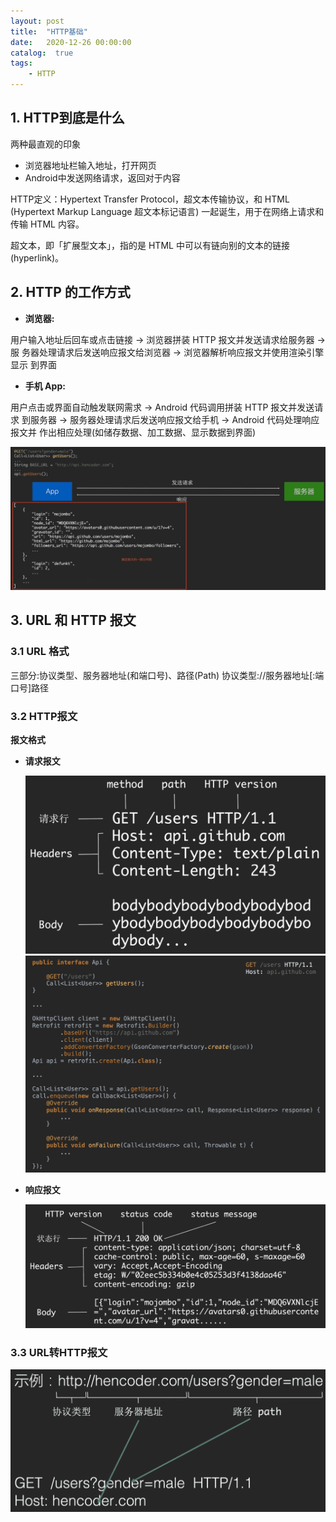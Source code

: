 ```yaml
---
layout: post
title:  "HTTP基础"
date:   2020-12-26 00:00:00
catalog:  true
tags:
    - HTTP
---
```




## 1. HTTP到底是什么

两种最直观的印象

- 浏览器地址栏输入地址，打开网页
- Android中发送网络请求，返回对于内容

HTTP定义：Hypertext Transfer Protocol，超文本传输协议，和 HTML (Hypertext Markup Language 超文本标记语言) 一起诞生，用于在网络上请求和传输 HTML 内容。

超文本，即「扩展型文本」，指的是 HTML 中可以有链向别的文本的链接 (hyperlink)。

## 2. HTTP 的工作方式

- **浏览器:**

用户输入地址后回⻋或点击链接 -> 浏览器拼装 HTTP 报文并发送请求给服务器 -> 服 务器处理请求后发送响应报文给浏览器 -> 浏览器解析响应报文并使用渲染引擎显示 到界面

- **手机 App:**

 用户点击或界面自动触发联网需求 -> Android 代码调用拼装 HTTP 报文并发送请求 到服务器 -> 服务器处理请求后发送响应报文给手机 -> Android 代码处理响应报文并 作出相应处理(如储存数据、加工数据、显示数据到界面)

<img src="/images/http/URL-HTTP.png" alt="URL-HTTP" style="zoom:50%;" />

## 3. URL **和** HTTP **报文**

### 3.1 URL **格式**

三部分:协议类型、服务器地址(和端口号)、路径(Path) 协议类型://服务器地址[:端口号]路径

### 3.2 HTTP报文

**报文格式**

- **请求报文**

  <img src="/images/http/image-20201226214602528.png" alt="image-20201226214602528" style="zoom:50%;" />

  <img src="/images/http/image-20201226215419305.png" alt="image-20201226215419305" style="zoom:50%;" />

- **响应报文**

  <img src="/images/http/image-20201226215918923.png" alt="image-20201226215918923" style="zoom:50%;" />

### 3.3 URL转HTTP报文

<img src="/images/http/image-20201226210447093.png" alt="image-20201226210447093" style="zoom:50%;" />